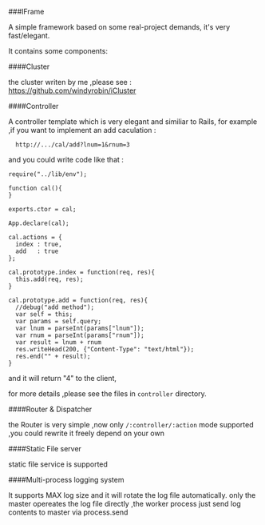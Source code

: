 ###IFrame

A simple framework based on some real-project demands, it's very fast/elegant.

It contains some components:

####Cluster 
   
  the cluster writen by me ,please see : https://github.com/windyrobin/iCluster

####Controller

  A controller template which is very elegant and similiar to Rails,
  for example ,if you want to implement an add caculation :

```
  http://.../cal/add?lnum=1&rnum=3
```

and you could write code like that :
  
  ```
  require("../lib/env");
   
  function cal(){
  }
  
  exports.ctor = cal;
  
  App.declare(cal);
  
  cal.actions = {
    index : true,
    add   : true
  };
  
  cal.prototype.index = function(req, res){
    this.add(req, res);
  }
  
  cal.prototype.add = function(req, res){
    //debug("add method");
    var self = this;
    var params = self.query;
    var lnum = parseInt(params["lnum"]);
    var rnum = parseInt(params["rnum"]);
    var result = lnum + rnum
    res.writeHead(200, {"Content-Type": "text/html"});
    res.end("" + result);
  }
  ```
  
  and it will return "4" to the client,
  
  for more details ,please see the files in `controller` directory.
  
####Router & Dispatcher

  the Router is very simple ,now only `/:controller/:action` mode supported ,you
  could rewrite it freely depend on your own
  
####Static File server

  static file service is supported


####Multi-process logging system

  It supports MAX log size and it will rotate the log file automatically.
  only the master opereates the log file directly ,the worker process just send log contents to
  master via process.send
  

